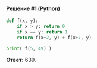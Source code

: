 #### Решение #1 (Python)
```python
def f(x, y):
    if x > y: return 0
    if x == y: return 1
    return f(x+2, y) + f(x+7, y)

print( f(5, 49) )
```
**Ответ:** 639.
